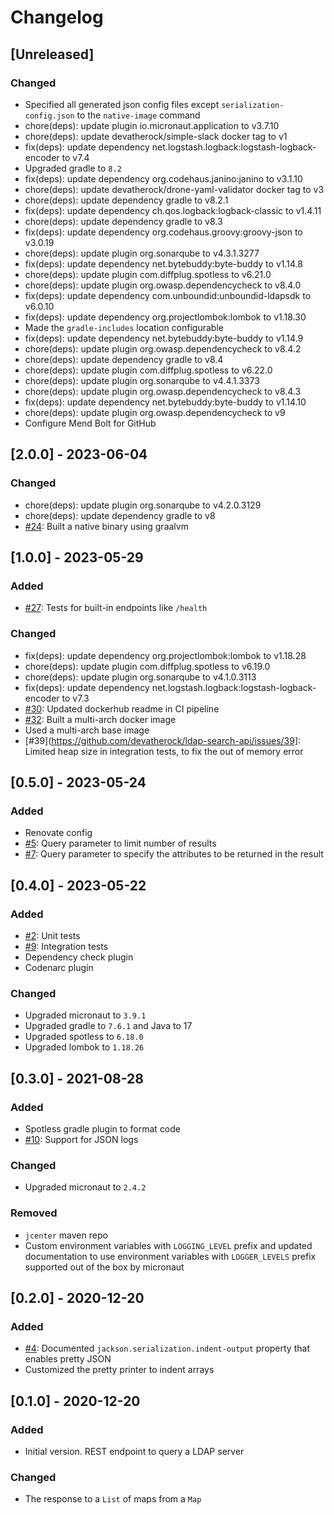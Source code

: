 # Changelog

## [Unreleased]
### Changed
- Specified all generated json config files except `serialization-config.json` to the `native-image` command
- chore(deps): update plugin io.micronaut.application to v3.7.10
- chore(deps): update devatherock/simple-slack docker tag to v1
- fix(deps): update dependency net.logstash.logback:logstash-logback-encoder to v7.4
- Upgraded gradle to `8.2`
- fix(deps): update dependency org.codehaus.janino:janino to v3.1.10
- chore(deps): update devatherock/drone-yaml-validator docker tag to v3
- chore(deps): update dependency gradle to v8.2.1
- fix(deps): update dependency ch.qos.logback:logback-classic to v1.4.11
- chore(deps): update dependency gradle to v8.3
- fix(deps): update dependency org.codehaus.groovy:groovy-json to v3.0.19
- chore(deps): update plugin org.sonarqube to v4.3.1.3277
- fix(deps): update dependency net.bytebuddy:byte-buddy to v1.14.8
- chore(deps): update plugin com.diffplug.spotless to v6.21.0
- chore(deps): update plugin org.owasp.dependencycheck to v8.4.0
- fix(deps): update dependency com.unboundid:unboundid-ldapsdk to v6.0.10
- fix(deps): update dependency org.projectlombok:lombok to v1.18.30
- Made the `gradle-includes` location configurable
- fix(deps): update dependency net.bytebuddy:byte-buddy to v1.14.9
- chore(deps): update plugin org.owasp.dependencycheck to v8.4.2
- chore(deps): update dependency gradle to v8.4
- chore(deps): update plugin com.diffplug.spotless to v6.22.0
- chore(deps): update plugin org.sonarqube to v4.4.1.3373
- chore(deps): update plugin org.owasp.dependencycheck to v8.4.3
- fix(deps): update dependency net.bytebuddy:byte-buddy to v1.14.10
- chore(deps): update plugin org.owasp.dependencycheck to v9
- Configure Mend Bolt for GitHub

## [2.0.0] - 2023-06-04
### Changed
- chore(deps): update plugin org.sonarqube to v4.2.0.3129
- chore(deps): update dependency gradle to v8
- [#24](https://github.com/devatherock/ldap-search-api/issues/24): Built a native binary using graalvm

## [1.0.0] - 2023-05-29
### Added
- [#27](https://github.com/devatherock/ldap-search-api/issues/27): Tests for built-in endpoints like `/health`

### Changed
- fix(deps): update dependency org.projectlombok:lombok to v1.18.28
- chore(deps): update plugin com.diffplug.spotless to v6.19.0
- chore(deps): update plugin org.sonarqube to v4.1.0.3113
- fix(deps): update dependency net.logstash.logback:logstash-logback-encoder to v7.3
- [#30](https://github.com/devatherock/ldap-search-api/issues/30): Updated dockerhub readme in CI pipeline
- [#32](https://github.com/devatherock/ldap-search-api/issues/32): Built a multi-arch docker image
- Used a multi-arch base image
- [#39](https://github.com/devatherock/ldap-search-api/issues/39]: Limited heap size in integration tests, to fix the out of memory error

## [0.5.0] - 2023-05-24
### Added
- Renovate config
- [#5](https://github.com/devatherock/ldap-search-api/issues/5): Query parameter to limit number of results
- [#7](https://github.com/devatherock/ldap-search-api/issues/7): Query parameter to specify the attributes to be returned in the result

## [0.4.0] - 2023-05-22
### Added
- [#2](https://github.com/devatherock/ldap-search-api/issues/2): Unit tests
- [#9](https://github.com/devatherock/ldap-search-api/issues/9): Integration tests
- Dependency check plugin
- Codenarc plugin

### Changed
- Upgraded micronaut to `3.9.1`
- Upgraded gradle to `7.6.1` and Java to 17
- Upgraded spotless to `6.18.0`
- Upgraded lombok to `1.18.26`

## [0.3.0] - 2021-08-28
### Added
- Spotless gradle plugin to format code
- [#10](https://github.com/devatherock/ldap-search-api/issues/10): Support for JSON logs

### Changed
- Upgraded micronaut to `2.4.2`

### Removed
- `jcenter` maven repo
- Custom environment variables with `LOGGING_LEVEL` prefix and updated documentation to use environment variables 
with `LOGGER_LEVELS` prefix supported out of the box by micronaut

## [0.2.0] - 2020-12-20
### Added
- [#4](https://github.com/devatherock/ldap-search-api/issues/4): Documented `jackson.serialization.indent-output` property that enables pretty JSON
- Customized the pretty printer to indent arrays

## [0.1.0] - 2020-12-20
### Added
- Initial version. REST endpoint to query a LDAP server

### Changed
- The response to a `List` of maps from a `Map`